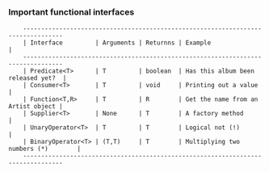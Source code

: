 ### Important functional interfaces
        ---------------------------------------------------------------------------------
        | Interface         | Arguments | Returnns | Example                            |
        ---------------------------------------------------------------------------------
        | Predicate<T>      | T         | boolean  | Has this album been released yet?  |
        | Consumer<T>       | T         | void     | Printing out a value               |
        | Function<T,R>     | T         | R        | Get the name from an Artist object |
        | Supplier<T>       | None      | T        | A factory method                   |
        | UnaryOperator<T>  | T         | T        | Logical not (!)                    |
        | BinaryOperator<T> | (T,T)     | T        | Multiplying two numbers (*)        |
        ---------------------------------------------------------------------------------